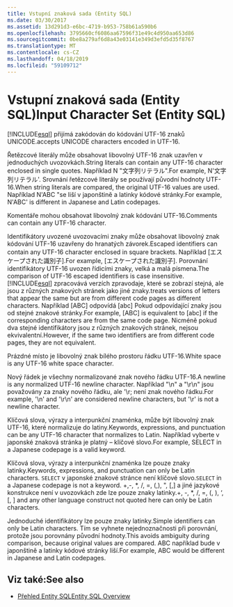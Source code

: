 ```yaml
---
title: Vstupní znaková sada (Entity SQL)
ms.date: 03/30/2017
ms.assetid: 13d291d3-e6bc-4719-b953-758b61a590b6
ms.openlocfilehash: 3795660cf6086aa67596f31e49c4d950aa653d86
ms.sourcegitcommit: 0be8a279af6d8a43e03141e349d3efd5d35f8767
ms.translationtype: MT
ms.contentlocale: cs-CZ
ms.lasthandoff: 04/18/2019
ms.locfileid: "59109712"
---
```

# <a name="input-character-set-entity-sql"></a><span data-ttu-id="1af9f-102">Vstupní znaková sada (Entity SQL)</span><span class="sxs-lookup"><span data-stu-id="1af9f-102">Input Character Set (Entity SQL)</span></span>
[!INCLUDE[esql](../../../../../../includes/esql-md.md)] <span data-ttu-id="1af9f-103">přijímá zakódován do kódování UTF-16 znaků UNICODE.</span><span class="sxs-lookup"><span data-stu-id="1af9f-103">accepts UNICODE characters encoded in UTF-16.</span></span>  
  
 <span data-ttu-id="1af9f-104">Řetězcové literály může obsahovat libovolný UTF-16 znak uzavřen v jednoduchých uvozovkách.</span><span class="sxs-lookup"><span data-stu-id="1af9f-104">String literals can contain any UTF-16 character enclosed in single quotes.</span></span> <span data-ttu-id="1af9f-105">Například N "文字列リテラル".</span><span class="sxs-lookup"><span data-stu-id="1af9f-105">For example, N'文字列リテラル'.</span></span> <span data-ttu-id="1af9f-106">Srovnání řetězcové literály se používají původní hodnoty UTF-16.</span><span class="sxs-lookup"><span data-stu-id="1af9f-106">When string literals are compared, the original UTF-16 values are used.</span></span> <span data-ttu-id="1af9f-107">Například N'ABC "se liší v japonštině a latinky kódové stránky.</span><span class="sxs-lookup"><span data-stu-id="1af9f-107">For example, N'ABC' is different in Japanese and Latin codepages.</span></span>  
  
 <span data-ttu-id="1af9f-108">Komentáře mohou obsahovat libovolný znak kódování UTF-16.</span><span class="sxs-lookup"><span data-stu-id="1af9f-108">Comments can contain any UTF-16 character.</span></span>  
  
 <span data-ttu-id="1af9f-109">Identifikátory uvozené uvozovacími znaky může obsahovat libovolný znak kódování UTF-16 uzavřeny do hranatých závorek.</span><span class="sxs-lookup"><span data-stu-id="1af9f-109">Escaped identifiers can contain any UTF-16 character enclosed in square brackets.</span></span> <span data-ttu-id="1af9f-110">Například [エスケープされた識別子].</span><span class="sxs-lookup"><span data-stu-id="1af9f-110">For example, [エスケープされた識別子].</span></span> <span data-ttu-id="1af9f-111">Porovnání identifikátory UTF-16 uvozen řídicími znaky, velká a malá písmena.</span><span class="sxs-lookup"><span data-stu-id="1af9f-111">The comparison of UTF-16 escaped identifiers is case insensitive.</span></span> [!INCLUDE[esql](../../../../../../includes/esql-md.md)] <span data-ttu-id="1af9f-112">zpracovává verzích zpravodaje, které se zobrazí stejná, ale jsou z různých znakových stránek jako jiné znaky.</span><span class="sxs-lookup"><span data-stu-id="1af9f-112">treats versions of letters that appear the same but are from different code pages as different characters.</span></span> <span data-ttu-id="1af9f-113">Například [ABC] odpovídá [abc] Pokud odpovídající znaky jsou od stejné znakové stránky.</span><span class="sxs-lookup"><span data-stu-id="1af9f-113">For example, [ABC] is equivalent to [abc] if the corresponding characters are from the same code page.</span></span> <span data-ttu-id="1af9f-114">Nicméně pokud dva stejné identifikátory jsou z různých znakových stránek, nejsou ekvivalentní.</span><span class="sxs-lookup"><span data-stu-id="1af9f-114">However, if the same two identifiers are from different code pages, they are not equivalent.</span></span>  
  
 <span data-ttu-id="1af9f-115">Prázdné místo je libovolný znak bílého prostoru řádku UTF-16.</span><span class="sxs-lookup"><span data-stu-id="1af9f-115">White space is any UTF-16 white space character.</span></span>  
  
 <span data-ttu-id="1af9f-116">Nový řádek je všechny normalizované znak nového řádku UTF-16.</span><span class="sxs-lookup"><span data-stu-id="1af9f-116">A newline is any normalized UTF-16 newline character.</span></span> <span data-ttu-id="1af9f-117">Například "\n" a "\r\n" jsou považovány za znaky nového řádku, ale '\r; není znak nového řádku.</span><span class="sxs-lookup"><span data-stu-id="1af9f-117">For example, '\n' and '\r\n' are considered newline characters, but '\r' is not a newline character.</span></span>  
  
 <span data-ttu-id="1af9f-118">Klíčová slova, výrazy a interpunkční znaménka, může být libovolný znak UTF-16, které normalizuje do latiny.</span><span class="sxs-lookup"><span data-stu-id="1af9f-118">Keywords, expressions, and punctuation can be any UTF-16 character that normalizes to Latin.</span></span> <span data-ttu-id="1af9f-119">Například vyberte v japonské znaková stránka je platný – klíčové slovo.</span><span class="sxs-lookup"><span data-stu-id="1af9f-119">For example, SELECT in a Japanese codepage is a valid keyword.</span></span>  
  
 <span data-ttu-id="1af9f-120">Klíčová slova, výrazy a interpunkční znaménka lze pouze znaky latinky.</span><span class="sxs-lookup"><span data-stu-id="1af9f-120">Keywords, expressions, and punctuation can only be Latin characters.</span></span> <span data-ttu-id="1af9f-121">`SELECT` v japonské znakové stránce není klíčové slovo.</span><span class="sxs-lookup"><span data-stu-id="1af9f-121">`SELECT` in a Japanese codepage is not a keyword.</span></span> <span data-ttu-id="1af9f-122">+,-, \*, /, =, (,), ", [,] a jiné jazykové konstrukce není v uvozovkách zde lze pouze znaky latinky.</span><span class="sxs-lookup"><span data-stu-id="1af9f-122">+, -, \*, /, =, (, ), ‘, [, ] and any other language construct not quoted here can only be Latin characters.</span></span>  
  
 <span data-ttu-id="1af9f-123">Jednoduché identifikátory lze pouze znaky latinky.</span><span class="sxs-lookup"><span data-stu-id="1af9f-123">Simple identifiers can only be Latin characters.</span></span> <span data-ttu-id="1af9f-124">Tím se vyhnete nejednoznačnosti při porovnání, protože jsou porovnány původní hodnoty.</span><span class="sxs-lookup"><span data-stu-id="1af9f-124">This avoids ambiguity during comparison, because original values are compared.</span></span> <span data-ttu-id="1af9f-125">ABC například bude v japonštině a latinky kódové stránky liší.</span><span class="sxs-lookup"><span data-stu-id="1af9f-125">For example, ABC would be different in Japanese and Latin codepages.</span></span>  
  
## <a name="see-also"></a><span data-ttu-id="1af9f-126">Viz také:</span><span class="sxs-lookup"><span data-stu-id="1af9f-126">See also</span></span>

- [<span data-ttu-id="1af9f-127">Přehled Entity SQL</span><span class="sxs-lookup"><span data-stu-id="1af9f-127">Entity SQL Overview</span></span>](../../../../../../docs/framework/data/adonet/ef/language-reference/entity-sql-overview.md)
